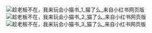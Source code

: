 ![趁老板不在，我来玩会小猫书_1_猫了么_来自小红书网页版](https://github.com/user-attachments/assets/9c91e953-b666-4056-90d4-e1e0394b9165)
![趁老板不在，我来玩会小猫书_2_猫了么_来自小红书网页版](https://github.com/user-attachments/assets/2385ec21-2353-44d3-8f6d-6efd69b57667)
![趁老板不在，我来玩会小猫书_3_猫了么_来自小红书网页版](https://github.com/user-attachments/assets/c1c2ebbb-60c7-4bfc-988f-4276530bdd29)
